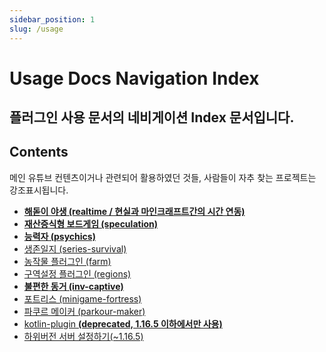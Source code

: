 ```yaml
---
sidebar_position: 1
slug: /usage
---
```


# Usage Docs Navigation Index

플러그인 사용 문서의 네비게이션 Index 문서입니다.
---

## Contents

메인 유튜브 컨텐츠이거나 관련되어 활용하였던 것들, 사람들이 자추 찾는 프로젝트는 강조표시됩니다.

- **[해돋이 야생 (realtime / 현실과 마인크래프트간의 시간 연동)](usage/realtime/Index.md)**
- **[재산증식형 보드게임 (speculation)](usage/speculation/Index.md)**
- **[능력자 (psychics)](psychics/Index.md)**
- [생존일지 (series-survival)](series-survival/Index.md)
- [농작물 플러그인 (farm)](farm/Index.md)
- [구역설정 플러그인 (regions)](regions/Index.md)
- **[불편한 동거 (inv-captive)](inv-captive/Index.md)**
- [포트리스 (minigame-fortress)](minigame-fortress/Index.md)
- [파쿠르 메이커 (parkour-maker)](parkour-maker/Index.md)
- [kotlin-plugin **(deprecated, 1.16.5 이하에서만 사용)**](kotlin-plugin/index.md)
- [하위버전 서버 설정하기(~1.16.5)](Old-Plugin-Setup.md)
